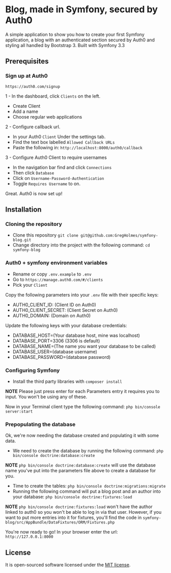 Blog, made in Symfony, secured by Auth0
=======================

A simple application to show you how to create your first Symfony application, a blog with an authenticated section secured by Auth0 and styling all handled by Bootstrap 3. Built with Symfony 3.3

## Prerequisites

### Sign up at Auth0

`https://auth0.com/signup`

1 - In the dashboard, click `Clients` on the left.
* Create Client
* Add a name
* Choose regular web applications

2 - Configure callback url.
* In your Auth0 `Client` Under the settings tab.
* Find the text box labelled `Allowed Callback URLs`
* Paste the following in: `http://localhost:8000/auth0/callback`

3 - Configure Auth0 Client to require usernames
* In the navigation bar find and click `Connections`
* Then click `Database`
* Click on `Username-Password-Authentication`
* Toggle `Requires Username` to on.

Great. Auth0 is now set up!

## Installation

### Cloning the repository

* Clone this repository `git clone git@github.com:GregHolmes/symfony-blog.git`
* Change directory into the project with the following command: `cd symfony-blog`
 
### Auth0 + symfony environment variables

* Rename or copy `.env.example` to `.env`
* Go to `https://manage.auth0.com/#/clients`
* Pick your `Client`

Copy the following parameters into your `.env` file with their specific keys:
* AUTH0_CLIENT_ID: (Client ID on Auth0)
* AUTH0_CLIENT_SECRET: (Client Secret on Auth0)
* AUTH0_DOMAIN: (Domain on Auth0)

Update the following keys with your database credentials:
* DATABASE_HOST=(Your database host, mine was localhost)
* DATABASE_PORT=3306 (3306 is default)
* DATABASE_NAME=(The name you want your database to be called)
* DATABASE_USER=(database username)
* DATABASE_PASSWORD=(database password)
 
### Configuring Symfony

* Install the third party libraries with `composer install`

**NOTE** Please just press enter for each Parameters entry it requires you to input. You won't be using any of these.

Now in your Terminal client type the following command: `php bin/console server:start`

### Prepopulating the database

Ok, we're now needing the database created and populating it with some data.

* We need to create the database by running the following command: `php bin/console doctrine:database:create`

**NOTE** `php bin/console doctrine:database:create` will use the database name you've put into the parameters file above to create a database for you.

* Time to create the tables: `php bin/console doctrine:migrations:migrate`
* Running the following command will put a blog post and an author into your database: `php bin/console doctrine:fixtures:load`

**NOTE** `php bin/console doctrine:fixtures:load` won't have the author linked to auth0 so you won't be able to log in via that user. However, if you want to put more entries into it for fixtures, you'll find the code in `symfony-blog/src/AppBundle/DataFixtures/ORM/Fixtures.php`

You're now ready to go! In your browser enter the url: `http://127.0.0.1:8000`


## License

It is open-sourced software licensed under the [MIT license](http://opensource.org/licenses/MIT).